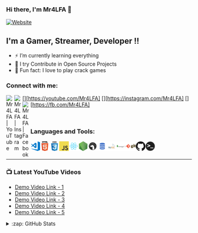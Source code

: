 ### Hi there, I'm Mr4LFA 👋

[![Website](https://img.shields.io/website?label=Mr4LFA.com&style=for-the-badge&url=https%3A%2F%2FMr4LFA.com)](https://Mr4LFA.com)

## I'm a Gamer, Streamer, Developer !!


- ⚡ I’m currently learning everything
- 🥅 I try Contribute in Open Source Projects
- 🌱 Fun fact: I love to play crack games

### Connect with me:

[<img align="left" alt="Mr4LFA | YouTube" width="22px" src="https://cdn.jsdelivr.net/npm/simple-icons@v3/icons/youtube.svg" />][https://youtube.com/Mr4LFA]
[<img align="left" alt="Mr4LFA | Instagram" width="22px" src="https://cdn.jsdelivr.net/npm/simple-icons@v3/icons/instagram.svg" />][https://instagram.com/Mr4LFA]
[<img align="left" alt="Mr4LFA | Facebook" width="22px" src="https://cdn.jsdelivr.net/npm/simple-icons@v3/icons/facebook.svg" />][https://fb.com/Mr4LFA]

<br />

### Languages and Tools:

<img align="left" alt="Visual Studio Code" width="26px" src="https://raw.githubusercontent.com/github/explore/80688e429a7d4ef2fca1e82350fe8e3517d3494d/topics/visual-studio-code/visual-studio-code.png" />
<img align="left" alt="HTML5" width="26px" src="https://raw.githubusercontent.com/github/explore/80688e429a7d4ef2fca1e82350fe8e3517d3494d/topics/html/html.png" />
<img align="left" alt="CSS3" width="26px" src="https://raw.githubusercontent.com/github/explore/80688e429a7d4ef2fca1e82350fe8e3517d3494d/topics/css/css.png" />
<img align="left" alt="JavaScript" width="26px" src="https://raw.githubusercontent.com/github/explore/80688e429a7d4ef2fca1e82350fe8e3517d3494d/topics/javascript/javascript.png" />
<img align="left" alt="React" width="26px" src="https://raw.githubusercontent.com/github/explore/80688e429a7d4ef2fca1e82350fe8e3517d3494d/topics/react/react.png" />
<img align="left" alt="Node.js" width="26px" src="https://raw.githubusercontent.com/github/explore/80688e429a7d4ef2fca1e82350fe8e3517d3494d/topics/nodejs/nodejs.png" />
<img align="left" alt="Deno" width="26px" src="https://raw.githubusercontent.com/github/explore/361e2821e2dea67711cde99c9c40ed357061cf27/topics/deno/deno.png" />
<img align="left" alt="SQL" width="26px" src="https://raw.githubusercontent.com/github/explore/80688e429a7d4ef2fca1e82350fe8e3517d3494d/topics/sql/sql.png" />
<img align="left" alt="MySQL" width="26px" src="https://raw.githubusercontent.com/github/explore/80688e429a7d4ef2fca1e82350fe8e3517d3494d/topics/mysql/mysql.png" />
<img align="left" alt="MongoDB" width="26px" src="https://raw.githubusercontent.com/github/explore/80688e429a7d4ef2fca1e82350fe8e3517d3494d/topics/mongodb/mongodb.png" />
<img align="left" alt="Git" width="26px" src="https://raw.githubusercontent.com/github/explore/80688e429a7d4ef2fca1e82350fe8e3517d3494d/topics/git/git.png" />
<img align="left" alt="GitHub" width="26px" src="https://raw.githubusercontent.com/github/explore/78df643247d429f6cc873026c0622819ad797942/topics/github/github.png" />
<img align="left" alt="Terminal" width="26px" src="https://raw.githubusercontent.com/github/explore/80688e429a7d4ef2fca1e82350fe8e3517d3494d/topics/terminal/terminal.png" />

<br />
<br />

---

### 📺 Latest YouTube Videos

<!-- YOUTUBE:START -->
- [Demo Video Link - 1](https://www.youtube.com/VideoLink)
- [Demo Video Link - 2](https://www.youtube.com/VideoLink)
- [Demo Video Link - 3](https://www.youtube.com/VideoLink)
- [Demo Video Link - 4](https://www.youtube.com/VideoLink)
- [Demo Video Link - 5](https://www.youtube.com/VideoLink)
<!-- YOUTUBE:END -->


<details>
  <summary>:zap: GitHub Stats</summary>

  <img align="left" alt="Mr4lFA's GitHub Stats" src="https://github-readme-stats.Mr4LFA.vercel.app/api?username=Mr4LFA&show_icons=true&hide_border=true" />

</details>
